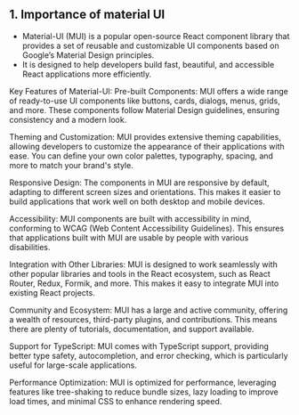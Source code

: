 ## 1.  Importance of material UI

- Material-UI (MUI) is a popular open-source React component library that provides a set of reusable and customizable UI components based on Google’s Material Design principles.
- It is designed to help developers build fast, beautiful, and accessible React applications more efficiently.

Key Features of Material-UI:
Pre-built Components: MUI offers a wide range of ready-to-use UI components like buttons, cards, dialogs, menus, grids, and more. These components follow Material Design guidelines, ensuring consistency and a modern look.

Theming and Customization: MUI provides extensive theming capabilities, allowing developers to customize the appearance of their applications with ease. You can define your own color palettes, typography, spacing, and more to match your brand's style.

Responsive Design: The components in MUI are responsive by default, adapting to different screen sizes and orientations. This makes it easier to build applications that work well on both desktop and mobile devices.

Accessibility: MUI components are built with accessibility in mind, conforming to WCAG (Web Content Accessibility Guidelines). This ensures that applications built with MUI are usable by people with various disabilities.

Integration with Other Libraries: MUI is designed to work seamlessly with other popular libraries and tools in the React ecosystem, such as React Router, Redux, Formik, and more. This makes it easy to integrate MUI into existing React projects.

Community and Ecosystem: MUI has a large and active community, offering a wealth of resources, third-party plugins, and contributions. This means there are plenty of tutorials, documentation, and support available.

Support for TypeScript: MUI comes with TypeScript support, providing better type safety, autocompletion, and error checking, which is particularly useful for large-scale applications.

Performance Optimization: MUI is optimized for performance, leveraging features like tree-shaking to reduce bundle sizes, lazy loading to improve load times, and minimal CSS to enhance rendering speed.



